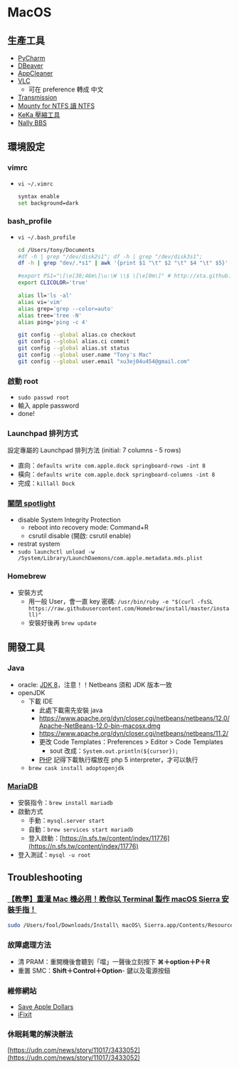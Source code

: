 # MacOS
## 生產工具
- [PyCharm](https://www.jetbrains.com/pycharm/download/#section=mac)
- [DBeaver](https://dbeaver.jkiss.org/)
- [AppCleaner](https://freemacsoft.net/appcleaner/)
- [VLC](https://www.videolan.org/vlc/download-macosx.zh-TW.html)
    - 可在 preference 轉成 中文
- [Transmission](https://transmissionbt.com/download/)
- [Mounty for NTFS 讀 NTFS](http://enjoygineering.com/mounty/#FAQs)
- [KeKa 壓縮工具](http://www.kekaosx.com/zh-tw/)
- [Nally BBS](http://yllan.org/app/Nally/)

## 環境設定
### vimrc
- `vi ~/.vimrc`
    ```bash
    syntax enable
    set background=dark
    ```

### bash_profile
- `vi ~/.bash_profile`
    ```bash
    cd /Users/tony/Documents
    #df -h | grep "/dev/disk2s1"; df -h | grep "/dev/disk3s1";
    df -h | grep "dev/.*s1" | awk '{print $1 "\t" $2 "\t" $4 "\t" $5}'

    #export PS1="\[\e[30;46m\]\u:\W \\$ \[\e[0m\]" # http://xta.github.io/HalloweenBash/
    export CLICOLOR='true'

    alias ll='ls -al'
    alias vi='vim'
    alias grep='grep --color=auto'
    alias tree='tree -N'
    alias ping='ping -c 4'

    git config --global alias.co checkout
    git config --global alias.ci commit
    git config --global alias.st status
    git config --global user.name "Tony's Mac"
    git config --global user.email "xu3ej04u454@gmail.com"
    ```

### 啟動 root
- `sudo passwd root`
- 輸入 apple password
- done!

### Launchpad 排列方式
設定專屬的 Launchpad 排列方法 (initial: 7 columns \- 5 rows)
- 直向：`defaults write com.apple.dock springboard-rows -int 8`
- 橫向：`defaults write com.apple.dock springboard-columns -int 8`
- 完成：`killall Dock`

### [關閉 spotlight](https://ppt.cc/fnWirx)
- disable System Integrity Protection
    - reboot into recovery mode: Command+R
    - csrutil disable (開啟: csrutil enable)
- restrat system
- `sudo launchctl unload -w /System/Library/LaunchDaemons/com.apple.metadata.mds.plist`

### Homebrew
- 安裝方式
    - 用一般 User，會一直 key 密碼: `/usr/bin/ruby -e "$(curl -fsSL https://raw.githubusercontent.com/Homebrew/install/master/install)"`
    - 安裝好後再 `brew update`

## 開發工具
### Java
- oracle: [JDK 8](https://ppt.cc/f0NTMx)，注意！！Netbeans 須和 JDK 版本一致
- openJDK
    - 下載 IDE
        - 此處下載需先安裝 java
        - https://www.apache.org/dyn/closer.cgi/netbeans/netbeans/12.0/Apache-NetBeans-12.0-bin-macosx.dmg
        - https://www.apache.org/dyn/closer.cgi/netbeans/netbeans/11.2/
        - 更改 Code Templates：Preferences > Editor > Code Templates
            - sout 改成：`System.out.println(${cursor});`
        - [PHP](https://windows.php.net/download/) 記得下載執行檔放在 php 5 interpreter，才可以執行
    - `brew cask install adoptopenjdk`

### [MariaDB](https://hoyangtsai.github.io/posts/2015/12/09/mac-using-homebrew-install-mariadb/)
- 安裝指令：`brew install mariadb`
- 啟動方式
    - 手動：`mysql.server start`
    - 自動：`brew services start mariadb`
    - 登入啟動：[https://n.sfs.tw/content/index/11776](https://n.sfs.tw/content/index/11776)
- 登入測試：`mysql -u root`

## Troubleshooting
### [【教學】重灌 Mac 機必用！教你以 Terminal 製作 macOS Sierra 安裝手指！](https://ppt.cc/f0O1lx)
```bash
sudo /Users/fool/Downloads/Install\ macOS\ Sierra.app/Contents/Resources/createinstallmedia --volume /Volumes/Mac --applicationpath /Users/fool/Downloads/Install\ macOS\ Sierra.app --nointeraction
```

### 故障處理方法
- 清 PRAM：重開機後會聽到「噹」一聲後立刻按下 **⌘＋option＋P＋R**
- 重置 SMC：**Shift＋Control＋Option**- 鍵以及電源按鈕

### 維修網站
- [Save Apple Dollars](http://www.appledollars.com/)
- [iFixit](https://www.ifixit.com/Device/Mac)

### 休眠耗電的解決辦法
[https://udn.com/news/story/11017/3433052](https://udn.com/news/story/11017/3433052)